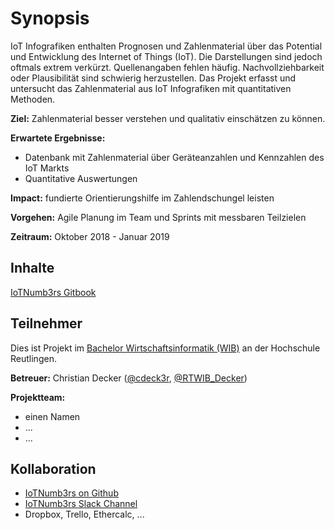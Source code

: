 # Synopsis

IoT Infografiken enthalten Prognosen und Zahlenmaterial über das Potential und Entwicklung des Internet of Things \(IoT\). Die Darstellungen sind jedoch oftmals extrem verkürzt. Quellenangaben fehlen häufig. Nachvollziehbarkeit oder Plausibilität sind schwierig herzustellen. Das Projekt erfasst und untersucht das Zahlenmaterial aus IoT Infografiken mit quantitativen Methoden.

**Ziel:** Zahlenmaterial besser verstehen und qualitativ einschätzen zu können.

**Erwartete Ergebnisse:**

* Datenbank mit Zahlenmaterial über Geräteanzahlen und Kennzahlen des IoT Markts
* Quantitative Auswertungen 

**Impact:** fundierte Orientierungshilfe im Zahlendschungel leisten

**Vorgehen:** Agile Planung im Team und Sprints mit messbaren Teilzielen

**Zeitraum:** Oktober 2018 - Januar 2019

## Inhalte

[IoTNumb3rs Gitbook](https://cdeck3r-docs.gitbook.io/iotnumb3rs/)

## Teilnehmer

Dies ist Projekt im [Bachelor Wirtschaftsinformatik \(WIB\)](http://www.inf.reutlingen-university.de/studium/bachelor/wirtschaftsinformatik/) an der Hochschule Reutlingen.

**Betreuer:** Christian Decker \([@cdeck3r](https://twitter.com/cdeck3r), [@RTWIB\_Decker](https://twitter.com/rtwib_decker)\)

**Projektteam:**

* einen Namen  
* ...
* ...

## Kollaboration

* [IoTNumb3rs on Github](https://github.com/cdeck3r/IoTNumb3rs)
* [IoTNumb3rs Slack Channel](https://iotnumb3rs.slack.com)
* Dropbox, Trello, Ethercalc, ...

